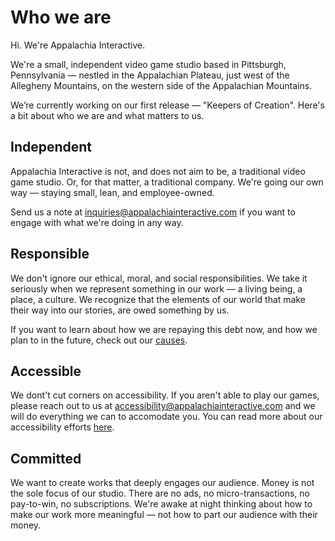 # Who we are

Hi.  We're Appalachia Interactive.

We're a small, independent video game studio based in Pittsburgh, Pennsylvania — nestled in the Appalachian Plateau, just west of the Allegheny Mountains, on the western side of the Appalachian Mountains.

 We’re currently working on our first release — "Keepers of Creation".  Here's a bit about who we are and what matters to us.

## Independent

Appalachia Interactive is not, and does not aim to be, a traditional video game studio.  Or, for that matter, a traditional company.  We're going our own way — staying small, lean, and employee-owned.  

Send us a note at [inquiries@appalachiainteractive.com](mailto:inquiries@appalachiainteractive.com) if you want to engage with what we're doing in any way.

## Responsible

We don't ignore our ethical, moral, and social responsibilities.  We take it seriously when we represent something in our work — a living being, a place, a culture.  We recognize that the elements of our world that make their way into our stories, are owed something by us.

If you want to learn about how we are repaying this debt now, and how we plan to in the future, check out our [causes](https://appalachiainteractive.com/causes).

## Accessible

We dont't cut corners on accessibility.  If you aren't able to play our games, please reach out to us at [accessibility@appalachiainteractive.com](mailto:accessibility@appalachiainteractive.com) and we will do everything we can to accomodate you.  You can read more about our accessibility efforts [here](https://appalachiainteractive.com/accessibility).

## Committed

We want to create works that deeply engages our audience.  Money is not the sole focus of our studio.  There are no ads, no micro-transactions, no pay-to-win, no subscriptions.  We're awake at night thinking about how to make our work more meaningful — not how to part our audience with their money.

